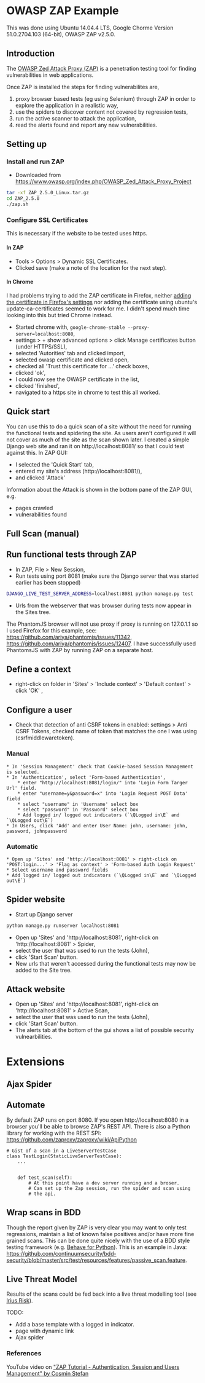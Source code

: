 # OWASP ZAP Example

This was done using Ubuntu 14.04.4 LTS, Google Chorme Version 51.0.2704.103 (64-bit), OWASP ZAP v2.5.0.

## Introduction
The [OWASP Zed Attack Proxy (ZAP)](https://www.owasp.org/index.php/OWASP_Zed_Attack_Proxy_Project) is a
penetration testing tool for finding vulnerabilities in web applications.

Once ZAP is installed the steps for finding vulnerabilites are,
1. proxy browser based tests (eg using Selenium) through ZAP in order to explore the application in a realistic way,
3. use the spiders to discover content not covered by regression tests,
4. run the active scanner to attack the application,
5. read the alerts found and report any new vulnerabilities.

## Setting up
### Install and run ZAP
* Downloaded from https://www.owasp.org/index.php/OWASP_Zed_Attack_Proxy_Project
```bash
tar -xf ZAP_2.5.0_Linux.tar.gz
cd ZAP_2.5.0
./zap.sh
```

### Configure SSL Certificates
This is necessary if the website to be tested uses https.

#### In ZAP
* Tools > Options > Dynamic SSL Certificates.
* Clicked save (make a note of the location for the next step).

#### In Chrome
I had problems trying to add the ZAP certificate in Firefox, neither [adding the certificate in
Firefox's settings](https://2buntu.com/articles/1517/adding-ssl-certificates-from-owasp-zap-a-visual-walkthrough/) 
nor adding the certificate using ubuntu's update-ca-certificates seemed to work for me.
I didn't spend much time looking into this but tried Chrome instead.
* Started chrome with, `google-chrome-stable --proxy-server=localhost:8080`,
* settings > + show advanced options > click Manage certificates button (under HTTPS/SSL),
* selected 'Autorities' tab and clicked import,
* selected owasp certificate and clicked open,
* checked all 'Trust this certificate for ...' check boxes,
* clicked 'ok',
* I could now see the OWASP certificate in the list,
* clicked 'finished',
* navigated to a https site in chrome to test this all worked.

## Quick start

You can use this to do a quick scan of a site without the need for running the
functional tests and spidering the site.  As users aren't configured it will not
cover as much of the site as the scan shown later.
I created a simple Django web site and ran it on http://localhost:8081/ so that I could test against this.
In ZAP GUI:
* I selected the 'Quick Start' tab,
* entered my site's address (http://localhost:8081/),
* and clicked 'Attack'

Information about the Attack is shown in the bottom pane of the ZAP GUI, e.g.
* pages crawled
* vulnerabilities found

## Full Scan (manual)
## Run functional tests through ZAP
* In ZAP, File > New Session,
* Run tests using port 8081 (make sure the Django server that was started earlier has been stopped)
```bash
DJANGO_LIVE_TEST_SERVER_ADDRESS=localhost:8081 python manage.py test
```
* Urls from the webserver that was browser during tests now appear in the Sites tree. 

The PhantomJS browser will not use proxy if proxy is running on 127.0.1.1 so I used Firefox for this
example, see: https://github.com/ariya/phantomjs/issues/11342, https://github.com/ariya/phantomjs/issues/12407.
I have successfully used PhantomsJS with ZAP by running ZAP on a separate host.

## Define a context
* right-click on folder in 'Sites' > 'Include context' > 'Default context' > click 'OK' ,

## Configure a user
* Check that detection of anti CSRF tokens in enabled: settings > Anti CSRF Tokens, checked name of token that matches the one I was using (csrfmiddlewaretoken).
### Manual
    * In 'Session Management' check that Cookie-based Session Management is selected.
    * In 'Authentication', select 'Form-based Authentication',
        * enter "http://localhost:8081/login/" into 'Login Form Targer Url' field.
        * enter "username=y&password=x" into 'Login Request POST Data' field
        * select "username" in 'Username' select box
        * select "password" in 'Password' select box
        * Add logged in/ logged out indicators (`\QLogged in\E` and `\QLogged out\E`)
    * In Users, click 'Add' and enter User Name: john, username: john, password, johnpassword

### Automatic
    * Open up 'Sites' and 'http://localhost:8081' > right-click on 'POST:login...' > 'Flag as context' > 'Form-based Auth Login Request'
    * Select username and password fields
    * Add logged in/ logged out indicators (`\QLogged in\E` and `\QLogged out\E`)
   
## Spider website
* Start up Django server
```bash
python manage.py runserver localhost:8081
```
* Open up 'Sites' and 'http://localhost:8081', right-click on 'http://localhost:8081' > Spider,
* select the user that was used to run the tests (John),
* click 'Start Scan' button.
* New urls that weren't accessed during the functional tests may now be added to the Site tree.

## Attack website
* Open up 'Sites' and 'http://localhost:8081', right-click on 'http://localhost:8081' > Active Scan,
* select the user that was used to run the tests (John),
* click 'Start Scan' button.
* The alerts tab at the bottom of the gui shows a list of possible security vulnearbilities.

# Extensions
## Ajax Spider

## Automate
By default ZAP runs on port 8080.  If you open http://localhost:8080 in a browser you'll be able
to browse ZAP's REST API.  There is also a Python library for working with the REST SPI: 
https://github.com/zaproxy/zaproxy/wiki/ApiPython

```pyhthon
# Gist of a scan in a LiveServerTestCase
class TestLogin(StaticLiveServerTestCase):
    ...
    
    
    def test_scan(self):
        # At this point have a dev server running and a broser.
        # Can set up the Zap session, run the spider and scan using
        # the api.
```

## Wrap scans in BDD
Though the report given by ZAP is very clear you may want to only test regressions, 
maintain a list of known false positives and/or have more fine grained scans.
This can be done quite nicely with the use of a BDD style testing framework 
(e.g. [Behave for Python](http://pythonhosted.org/behave/)).
This is an example in Java: https://github.com/continuumsecurity/bdd-security/blob/master/src/test/resources/features/passive_scan.feature.

## Live Threat Model
Results of the scans could be fed back into a live threat modelling tool (see [Irius Risk](https://www.continuumsecurity.net/)).

TODO: 
* Add a base template with a logged in indicator. 
* page with dynamic link
* Ajax spider

### References
YouTube video on ["ZAP Tutorial - Authentication, Session and Users Management" by Cosmin Stefan](https://www.youtube.com/watch?v=cR4gw-cPZOA)

